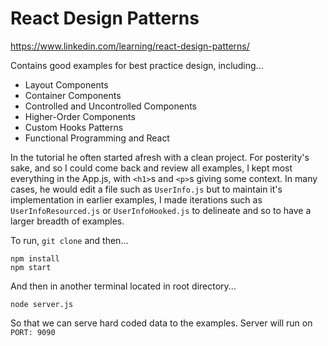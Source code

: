 # React Design Patterns

https://www.linkedin.com/learning/react-design-patterns/

Contains good examples for best practice design, including...

- Layout Components
- Container Components
- Controlled and Uncontrolled Components
- Higher-Order Components
- Custom Hooks Patterns
- Functional Programming and React

In the tutorial he often started afresh with a clean project. For posterity's sake, and so I could come back and review all examples, I kept most everything in the App.js, with `<h1>`s and `<p>`s giving some context. In many cases, he would edit a file such as `UserInfo.js` but to maintain it's implementation in earlier examples, I made iterations such as `UserInfoResourced.js` or `UserInfoHooked.js` to delineate and so to have a larger breadth of examples.

To run, `git clone` and then...
```
npm install
npm start
```
And then in another terminal located in root directory...
```
node server.js
```
So that we can serve hard coded data to the examples. Server will run on `PORT: 9090`